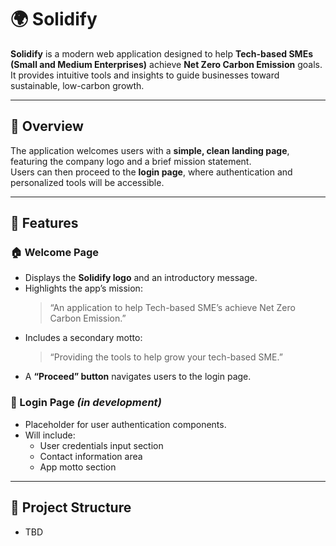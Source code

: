 # 🌍 Solidify

**Solidify** is a modern web application designed to help **Tech-based SMEs (Small and Medium Enterprises)** achieve **Net Zero Carbon Emission** goals.  
It provides intuitive tools and insights to guide businesses toward sustainable, low-carbon growth.

---

## 🚀 Overview

The application welcomes users with a **simple, clean landing page**, featuring the company logo and a brief mission statement.  
Users can then proceed to the **login page**, where authentication and personalized tools will be accessible.

---

## 🧩 Features

### 🏠 Welcome Page

- Displays the **Solidify logo** and an introductory message.
- Highlights the app’s mission:
  > “An application to help Tech-based SME’s achieve Net Zero Carbon Emission.”
- Includes a secondary motto:
  > “Providing the tools to help grow your tech-based SME.”
- A **“Proceed” button** navigates users to the login page.

### 🔐 Login Page _(in development)_

- Placeholder for user authentication components.
- Will include:
  - User credentials input section
  - Contact information area
  - App motto section

---

## 🧱 Project Structure

- TBD
